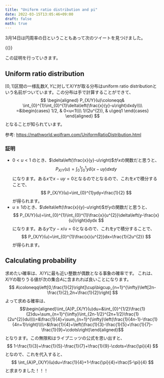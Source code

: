 ```yaml
---
title: "Uniform ratio distribution and pi"
date: 2022-03-15T13:05:46+09:00
draft: false
math: true
---
```


3月14日は円周率の日ということもあって次のツイートを見つけました。

{{<tweet user="10kdiver" id="1503307755976765443" >}}

この証明を行っていきます。

## Uniform ratio distribution
$[0,1]$区間の一様乱数$X,Y$に対して$X/Y$が取る分布はuniform ratio distributionという名前がついています。この分布は手で計算することができて、
$$
\begin{aligned}
P_{X/Y}(u)\coloneqq& \int_{0}^{1}\int_{0}^{1}\delta\left(\frac{x}{y}-u\right)dxdy\\\\
=&\begin{cases}
1/2, & 0<u<1\\\\
1/(2u^{2}), & u\geq1
\end{cases}
\end{aligned}
$$
となることが知られています。

参考: https://mathworld.wolfram.com/UniformRatioDistribution.html

### 証明
- $0<u<1$ のとき、$\delta\left(\frac{x}{y}-u\right)$が$x$の関数だと思うと、
$$
P_{X/Y}(u)=\int_{0}^{1}\int_{0}^{1}y\delta(x-uy)dxdy
$$
になります。ある$x$で$x-uy=0$となるのでとなるので、これを$x$で積分することで、
$$
P_{X/Y}(u)=\int_{0}^{1}ydy=\frac{1}{2}
$$
が得られます。
- $u\geq1$のとき、$\delta\left(\frac{x}{y}-u\right)$が$y$の関数だと思うと、
$$
P_{X/Y}(u)=\int_{0}^{1}\int_{0}^{1}\frac{x}{u^{2}}\delta\left(y-\frac{x}{u}\right)dydx
$$
になります。ある$y$で$y-x/u=0$となるので、これを$y$で積分することで、
$$
P_{X/Y}(u)=\int_{0}^{1}\frac{x}{u^{2}}dx=\frac{1}{2u^{2}}
$$
が得られます。

## Calculating probability
求めたい確率は、$X/Y$に最も近い整数が偶数となる事象の確率です。
これは、$X/Y$の取りうる値が次の集合$A$に含まれれば良いことになります。
$$
A\coloneqq\left[0,\frac{1}{2}\right]\cup\bigcup_{n=1}^{\infty}\left[2n-\frac{1}{2},2n+\frac{1}{2}\right]
$$
よって求める確率は、
$$\begin{aligned}\int_{A}P_{X/Y}(u)du=&\int_{0}^{1/2}\frac{1}{2}du+\sum_{n=1}^{\infty}\int_{2n-1/2}^{2n+1/2}\frac{1}{2u^{2}}du\\\\=&\frac{1}{4}+\sum_{n=1}^{\infty}\left(\frac{1}{4n-1}-\frac{1}{4n+1}\right)\\\\=&\frac{1}{4}+\left(\frac{1}{3}-\frac{1}{5}+\frac{1}{7}-\frac{1}{9}+\cdots\right)\end{aligned}$$
となります。この無限和はライプニッツの公式を思い出すと、
$$
1-\frac{1}{3}+\frac{1}{5}-\frac{1}{7}+\frac{1}{9}-\cdots=\frac{\pi}{4}
$$
となので、これを代入すると、
$$
\int_{A}P_{X/Y}(u)du=\frac{1}{4}+1-\frac{\pi}{4}=\frac{5-\pi}{4}
$$
と求まりました！！！
